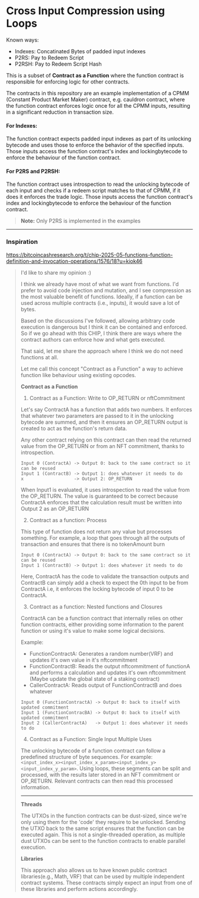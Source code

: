 # Cross Input Compression using Loops

Known ways:
- Indexes: Concatinated Bytes of padded input indexes
- P2RS: Pay to Redeem Script
- P2RSH: Pay to Redeem Script Hash

This is a subset of **Contract as a Function** where the function contract is responsible for enforcing logic for other contracts.

The contracts in this repository are an example implementation of a CPMM (Constant Product Market Maker) contract, e.g. cauldron contract, where the function contract enforces logic once for all the CPMM inputs, resulting in a significant reduction in transaction size.

#### For Indexes:

The function contract expects padded input indexes as part of its unlocking bytecode and uses those to enforce the behavior of the specified inputs. Those inputs access the function contract's index and lockingbytecode to enforce the behaviour of the function contract.

#### For P2RS and P2RSH:

The function contract uses introspection to read the unlocking bytecode of each input and checks if a redeem script matches to that of CPMM, if it does it enforces the trade logic. Those inputs access the function contract's index and lockingbytecode to enforce the behaviour of the function contract.

> **Note:** Only P2RS is implemented in the examples

----

### Inspiration

https://bitcoincashresearch.org/t/chip-2025-05-functions-function-definition-and-invocation-operations/1576/18?u=kiok46


> I'd like to share my opinion :)
> 
> I think we already have most of what we want from functions. I'd prefer to avoid code injection and mutation, and I see compression as the most valuable benefit of functions. Ideally, if a function can be used across multiple contracts (i.e., inputs), it would save a lot of bytes.
> 
> Based on the discussions I've followed, allowing arbitrary code execution is dangerous but I think it can be contained and enforced. So if we go ahead with this CHIP, I think there are ways where the contract authors can enforce how and what gets executed.
> 
> That said, let me share the approach where I think we do not need functions at all.
> 
> Let me call this concept "Contract as a Function" a way to achieve function like behaviour using existing opcodes.
> 
> **Contract as a Function**
> 
> 1. Contract as a Function:  Write to OP_RETURN or nftCommitment
> 
> Let's say ContractA has a function that adds two numbers. It enforces that whatever two parameters are passed to it in the unlocking bytecode are summed, and then it ensures an OP_RETURN output is created to act as the function's return data.
> 
> Any other contract relying on this contract can then read the returned value from the OP_RETURN or from an NFT commitment, thanks to introspection.
> 
> ```
> Input 0 (ContractA) -> Output 0: back to the same contract so it can be reused
> Input 1 (ContractB) -> Output 1: does whatever it needs to do
> x                   -> Output 2: OP_RETURN
> ```
> When Input1 is evaluated, it uses introspection to read the value from the OP_RETURN. The value is guaranteed to be correct because ContractA enforces that the calculation result must be written into Output 2 as an OP_RETURN
> 
> 2. Contract as a function: Process
> 
> This type of function does not return any value but processes something. For example, a loop that goes through all the outputs of transaction and ensures that there is no tokenAmount burn
> 
> ```
> Input 0 (ContractA) -> Output 0: back to the same contract so it can be reused  
> Input 1 (ContractB) -> Output 1: does whatever it needs to do
> ```
> 
> Here, ContractA has the code to validate the transaction outputs and ContractB can simply add a check to expect the 0th input to be from ContractA i.e, it enforces the locking bytecode of input 0 to be ContractA.
> 
> 3. Contract as a function: Nested functions and Closures
> 
> ContractA can be a function contract that internally relies on other function contracts, either providing some information to the parent function or using it's value to make some logical decisions.
> 
> Example:
> 
> - FunctionContractA: Generates a random number(VRF) and updates it's own value in it's nftcommitment
> - FunctionContractB: Reads the output nftcommitment of functionA and performs a calculation and updates it's own nftcommitment (Maybe update the global state of a staking contract)
> - CallerContractA: Reads output of FunctionContractB and does whatever
> 
> ```
> Input 0 (FunctionContractA) -> Output 0: back to itself with updated commitment
> Input 1 (FunctionContracBA) -> Output 0: back to itself with updated commitment
> Input 2 (CallerContractA)   -> Output 1: does whatever it needs to do
> ```
> 
> 4. Contract as a Function: Single Input Multiple Uses
> 
> The unlocking bytecode of a function contract can follow a predefined structure of byte sequences. For example: `<input_index_x><input_index_x_param><input_index_y><input_index_y_param>`. Using loops, these segments can be split and processed, with the results later stored in an NFT commitment or OP_RETURN. Relevant contracts can then read this processed information.
> 
> ---
> 
> **Threads**
> 
> The UTXOs in the function contracts can be dust-sized, since we're only using them for the 'code' they require to be unlocked. Sending the UTXO back to the same script ensures that the function can be executed again. This is not a single-threaded operation, as multiple dust UTXOs can be sent to the function contracts to enable parallel execution.
> 
> **Libraries**
> 
> This approach also allows us to have known public contract libraries(e.g., Math, VRF) that can be used by multiple independent contract systems. These contracts simply expect an input from one of these libraries and perform actions accordingly.